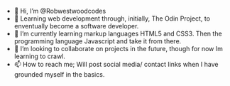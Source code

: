 - 👋 Hi, I’m @Robwestwoodcodes
- 👀 Learning web development through, initially, The Odin Project, to enventually become a software developer.
- 🌱 I’m currently learning markup languages HTML5 and CSS3. Then the programming language Javascript and take it from there.
- 💞️ I’m looking to collaborate on projects in the future, though for now Im learning to crawl.
- 📫 How to reach me; Will post social media/ contact links when I have grounded myself in the basics.

<!---
Robwestwoodcodes/Robwestwoodcodes is a ✨ special ✨ repository because its `README.md` (this file) appears on your GitHub profile.
You can click the Preview link to take a look at your changes.
--->
